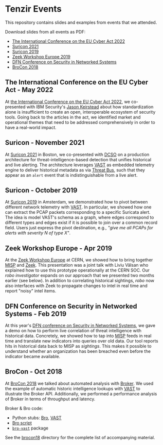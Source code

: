 # Tenzir Events

This repository contains slides and examples from events that we attended.

Download slides from all events as PDF:

- [The International Conference on the EU Cyber Act 2022][iceca22]
- [Suricon 2021][suricon21]
- [Suricon 2019][suricon19]
- [Zeek Workshop Europe 2019][zeekshop19]
- [DFN Conference on Security in Networked Systems][dfnconf19]
- [BroCon 2018][brocon18]

## The International Conference on the EU Cyber Act - May 2022

At [the International Conference on the EU Cyber Act
2022](https://eucyberact.org/), we co-presented with IBM Security's [Jason
Keirstead](https://twitter.com/BlueTeamJK) about how standardization alone is
insufficient to create an open, interoperable ecosystem of security tools. Going
back to the articles in the act, we identified market and operational themes
that need to be addressed comprehensively in order to have a real-world impact.

## Suricon - November 2021

At [Suricon 2021](https://suricon.net/suricon-2021-boston/) in Boston, we
co-presented with [DCSO](https://github.com/dcso) on a production architecture
for threat-intelligence-based detection that unifies historical and live
alerting. The architecture leverages [VAST](https://github.com/tenzir/vast) as
embedded telemetry engine to deliver historical metadata as via [Threat
Bus](https://github.com/tenzir/threatbus), such that they appear as an `alert`
event that is indistinguishable from a live alert.

## Suricon - October 2019

At [Suricon 2019](https://suricon.net/suricon-2019-amsterdam/) in Amsterdam, we
demonstrated how to pivot between different network telemetry with
[VAST][vast]. In particular, we showed how one can extract the PCAP packets
corresponding to a specific Suricata alert. The idea is model VAST's schema as
a graph, where edges correspond to different types and edges exist if it is
possible to join over a common record field. Users just express the pivot
destination, e.g., *"give me all PCAPs for alerts with severity N of type X"*.

## Zeek Workshop Europe - Apr 2019

At the [Zeek Workshop Europe](https://indico.cern.ch/event/762505/) at CERN,
we showed how to bring together [MISP](http://www.misp-project.org) and
[Zeek](https://www.zeek.org). This presentation was a joint talk with Liviu
Vâlsan who explained how to use this prototype operationally at the CERN SOC.
Our *robo investigator* expands on our approach that we presented two months
earlier (see below). In addition to correlating historical sightings, *robo*
now also interfaces with Zeek to propagate changes to intel in real time and
report "noisy" intel items.

## DFN Conference on Security in Networked Systems - Feb 2019

At this year's [DFN conference on Security in Networked
Systems](https://www.dfn-cert.de/veranstaltungen/sicherheitskonferenz2019.html),
we gave a demo on how to perform live correlation of threat intelligence with
historical data. Concretely, we showed how to tap into
[MISP](http://www.misp-project.org) feeds in real time and translate new
indicators into queries over old data. Our tool reports hits in historical data
back to MISP as *sightings*. This makes it possible to understand whether an
organization has been breached even before the indicator became available.

## BroCon - Oct 2018

At [BroCon 2018](https://www.brocon18.com) we talked about automated analysis
with [Broker](https://github.com/bro/broker). We used the example of automatic
historic intelligence lookups with [VAST][vast] to
illustrate the Broker API. Additionally, we performed a performance analysis of
Broker in terms of throughput and latency.

Broker & Bro code:

- Python stubs: [Bro](brocon18/stub-bro), [VAST](brocon18/stub-vast)
- [Bro script](brocon18/vast.bro)
- [`bro-vast`](https://github.com/tenzir/bro-vast) package

See the [brocon18](brocon18) directory for the complete list of accompanying
material.

[iceca22]: https://github.com/tenzir/events/releases/download/iceca22/slides.pdf
[suricon21]: https://github.com/tenzir/events/releases/download/suricon21/slides.pdf
[suricon19]: https://github.com/tenzir/events/releases/download/suricon19/slides.pdf
[zeekshop19]: https://github.com/tenzir/events/releases/download/zeekshop19/slides.pdf
[dfnconf19]: https://github.com/tenzir/events/releases/download/dfnconf19/slides.pdf
[brocon18]: https://github.com/tenzir/events/releases/download/brocon18/slides.pdf
[vast]: https://github.com/tenzir/vast
